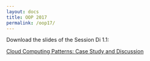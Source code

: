 ```yaml
---
layout: docs
title: OOP 2017
permalink: /oop17/
---
```

Download the slides of the Session Di 1.1:

[Cloud Computing Patterns: Case Study and Discussion](/resources/oop17_fehling.pdf)
